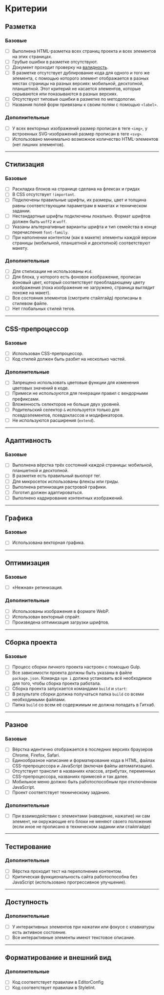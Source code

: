 # Критерии

## Разметка

### Базовые

- [ ] Выполнена HTML-разметка всех страниц проекта и всех элементов на этих страницах.
- [ ] Грубые ошибки в разметке отсутствуют.
- [ ] Документ проходит проверку на [валидность](https://validator.w3.org/nu/).
- [ ] В разметке отсутствует дублирование кода для одного и того же элемента, с помощью которого элемент отображается в разных местах страницы на разных версиях: мобильной, десктопной, планшетной. Этот критерий не касается элементов, которые скрываются или показываются в разных версиях.
- [ ] Отсутствуют типовые ошибки в разметке по методологии.
- [ ] Названия полей форм привязаны к своим полям с помощью `<label>`.

### Дополнительные

- [ ] У всех векторных изображений размер прописан в теге `<img>`, у встроенных SVG-изображений размер прописан в теге `<svg>`.
- [ ] Использовано минимально возможное количество HTML-элементов (нет лишних элементов).

___

## Стилизация

### Базовые

- [ ] Раскладка блоков на странице сделана на флексах и гридах
- [ ] В CSS отсутствует `!important`.
- [ ] Подключены правильные шрифты, их размеры, цвет и толщина равны соответствующим параметрам в макетах и техническом задании.
- [ ] Нестандартные шрифты подключены локально. Формат шрифтов должен быть `woff2` и `woff`.
- [ ] Указаны альтернативные варианты шрифта и тип семейства в конце перечисления `font-family`.
- [ ] При наполнении контентом (как в макете) элементы каждой версии страницы (мобильной, планшетной и десктопной) соответствуют макету.

### Дополнительные

- [ ] Для стилизации не использованы `#id`.
- [ ] Для блока, у которого есть фоновое изображение, прописан фоновый цвет, который соответствует преобладающему цвету изображения (пока изображение не загружено, страница выглядит похоже на макет).
- [ ] Все состояния элементов (смотрите стайлгайд) прописаны в стилевом файле.
- [ ] Нет глобальных стилей тегов.

___

## CSS-препроцессор

### Базовые

- [ ] Использован CSS-препроцессор.
- [ ] Код стилей должен быть разбит на несколько частей.

### Дополнительные

- [ ] Запрещено использовать цветовые функции для изменения цветовых значений в коде.
- [ ] Примеси не используются для генерации правил с вендорными префиксами.
- [ ] Вложенность селекторов не больше двух уровней.
- [ ] Родительский селектор `&` используется только для псевдоэлементов, псевдоклассов и модификаторов.
- [ ] Не используются расширения (`extend`).

___

## Адаптивность

### Базовые

- [ ] Выполнена вёрстка трёх состояний каждой страницы: мобильной, планшетной и десктопной.
- [ ] В разметке есть правильный вьюпорт тег.
- [ ] Для микросеток использованы флексы или гриды.
- [ ] Выполнена ретинизация растровой графики.
- [ ] Логотип должен адаптироваться.
- [ ] Выполнено кадрирование контентных изображений.

___

## Графика

### Базовые

- [ ] Использована векторная графика.

___

## Оптимизация

### Базовые

- [ ] «Нежная» ретинизация.

### Дополнительные

- [ ] Использованы изображения в формате WebP.
- [ ] Использован векторный спрайт.
- [ ] Произведена оптимизация загрузки шрифтов.

___

## Сборка проекта

### Базовые

- [ ]  Процесс сборки личного проекта настроен с помощью Gulp.
- [ ]  Все зависимости проекта должны быть указаны в файле `package.json`. Команда `npm i` должна установить всё необходимое для того, чтобы сборка проекта работала.
- [ ]  Сборка проекта запускается командами `build` и `start`:
- [ ]  В результате сборки должна получаться папка `build` со всеми необходимыми файлами.
- [ ]  Папка `build` со всем её содержимым не должна попадать в Гитхаб.

___

## Разное

### Базовые

- [ ] Вёрстка идентично отображается в последних версиях браузеров Chrome, Firefox, Safari.
- [ ] Единообразное написание и форматирование кода в HTML, файлах CSS-препроцессора и JavaScript (включая файлы автоматизации).
- [ ] Отсутствует транслит в названиях классов, атрибутах, переменных CSS-препроцессора, названиях примесей и так далее.
- [ ] Мобильное меню должно быть работоспособным при отключённом JavaScript.
- [ ] Проект соответствует техническому заданию.

### Дополнительные

- [ ] При взаимодействии с элементами (наведение, нажатие) ни сам элемент, ни окружающие его блоки не меняют своего положения (если иное не прописано в техническом задании или стайлгайде)

___


## Тестирование

### Дополнительные

- [ ] Вёрстка проходит тест на переполнение контентом.
- [ ] Критическая функциональность сайта работоспособна без JavaScript (использовано прогрессивное улучшение).

___

## Доступность

### Дополнительные

- [ ] У интерактивных элементов при нажатии или фокусе с клавиатуры есть активное состояние.
- [ ] Все интерактивные элементы имеют текстовое описание.

___

## Форматирование и внешний вид

### Дополнительные

- [ ] Код соответствует правилам в EditorConfig
- [ ] Код соответствует правилам в Stylelint.

